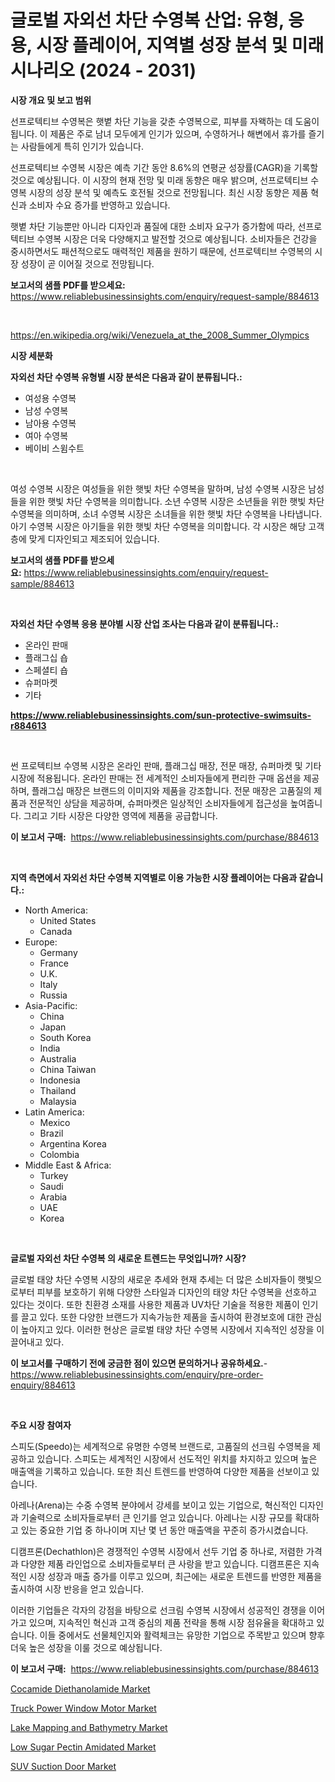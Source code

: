 <p><h1>글로벌 자외선 차단 수영복 산업: 유형, 응용, 시장 플레이어, 지역별 성장 분석 및 미래 시나리오 (2024 - 2031)</h1></p><p><strong>시장 개요 및 보고 범위</strong></p>
<p><p>선프로텍티브 수영복은 햇볕 차단 기능을 갖춘 수영복으로, 피부를 자왝하는 데 도움이 됩니다. 이 제품은 주로 남녀 모두에게 인기가 있으며, 수영하거나 해변에서 휴가를 즐기는 사람들에게 특히 인기가 있습니다.</p><p>선프로텍티브 수영복 시장은 예측 기간 동안 8.6%의 연평균 성장률(CAGR)을 기록할 것으로 예상됩니다. 이 시장의 현재 전망 및 미래 동향은 매우 밝으며, 선프로텍티브 수영복 시장의 성장 분석 및 예측도 호전될 것으로 전망됩니다. 최신 시장 동향은 제품 혁신과 소비자 수요 증가를 반영하고 있습니다.</p><p>햇볕 차단 기능뿐만 아니라 디자인과 품질에 대한 소비자 요구가 증가함에 따라, 선프로텍티브 수영복 시장은 더욱 다양해지고 발전할 것으로 예상됩니다. 소비자들은 건강을 중시하면서도 패션적으로도 매력적인 제품을 원하기 때문에, 선프로텍티브 수영복의 시장 성장이 곧 이어질 것으로 전망됩니다.</p></p>
<p><strong>보고서의 샘플 PDF를 받으세요:</strong> <a href="https://www.reliablebusinessinsights.com/enquiry/request-sample/884613">https://www.reliablebusinessinsights.com/enquiry/request-sample/884613</a></p>
<p>&nbsp;</p>
<p><a href="https://en.wikipedia.org/wiki/Venezuela_at_the_2008_Summer_Olympics">https://en.wikipedia.org/wiki/Venezuela_at_the_2008_Summer_Olympics</a></p>
<p><strong>시장 세분화</strong></p>
<p><strong>자외선 차단 수영복 유형별 시장 분석은 다음과 같이 분류됩니다.:</strong></p>
<p><ul><li>여성용 수영복</li><li>남성 수영복</li><li>남아용 수영복</li><li>여아 수영복</li><li>베이비 스윔수트</li></ul></p>
<p>&nbsp;</p>
<p><p>여성 수영복 시장은 여성들을 위한 햇빛 차단 수영복을 말하며, 남성 수영복 시장은 남성들을 위한 햇빛 차단 수영복을 의미합니다. 소년 수영복 시장은 소년들을 위한 햇빛 차단 수영복을 의미하며, 소녀 수영복 시장은 소녀들을 위한 햇빛 차단 수영복을 나타냅니다. 아기 수영복 시장은 아기들을 위한 햇빛 차단 수영복을 의미합니다. 각 시장은 해당 고객층에 맞게 디자인되고 제조되어 있습니다.</p></p>
<p><strong>보고서의 샘플 PDF를 받으세요:</strong>&nbsp;<a href="https://www.reliablebusinessinsights.com/enquiry/request-sample/884613">https://www.reliablebusinessinsights.com/enquiry/request-sample/884613</a></p>
<p>&nbsp;</p>
<p><strong> 자외선 차단 수영복 응용 분야별 시장 산업 조사는 다음과 같이 분류됩니다.:</strong></p>
<p><ul><li>온라인 판매</li><li>플래그십 숍</li><li>스페셜티 숍</li><li>슈퍼마켓</li><li>기타</li></ul></p>
<p><strong><a href="https://www.reliablebusinessinsights.com/sun-protective-swimsuits-r884613">https://www.reliablebusinessinsights.com/sun-protective-swimsuits-r884613</a></strong></p>
<p>&nbsp;</p>
<p><p>썬 프로텍티브 수영복 시장은 온라인 판매, 플래그십 매장, 전문 매장, 슈퍼마켓 및 기타 시장에 적용됩니다. 온라인 판매는 전 세계적인 소비자들에게 편리한 구매 옵션을 제공하며, 플래그십 매장은 브랜드의 이미지와 제품을 강조합니다. 전문 매장은 고품질의 제품과 전문적인 상담을 제공하며, 슈퍼마켓은 일상적인 소비자들에게 접근성을 높여줍니다. 그리고 기타 시장은 다양한 영역에 제품을 공급합니다.</p></p>
<p><strong>이 보고서 구매:</strong>&nbsp; <a href="https://www.reliablebusinessinsights.com/purchase/884613">https://www.reliablebusinessinsights.com/purchase/884613</a></p>
<p>&nbsp;</p>
<p><strong>지역 측면에서 자외선 차단 수영복 지역별로 이용 가능한 시장 플레이어는 다음과 같습니다.:</strong></p>
<p><ul>
    <li>
        North America:
        <ul>
            <li>United States</li>
            <li>Canada</li>
        </ul>
    </li>
    <li>
        Europe:
        <ul>
            <li>Germany</li>
            <li>France</li>
            <li>U.K.</li>
            <li>Italy</li>
            <li>Russia</li>
        </ul>
    </li>
    <li>
        Asia-Pacific:
        <ul>
            <li>China</li>
            <li>Japan</li>
            <li>South Korea</li>
            <li>India</li>
            <li>Australia</li>
            <li>China Taiwan</li>
            <li>Indonesia</li>
            <li>Thailand</li>
            <li>Malaysia</li>
        </ul>
    </li>
    <li>
        Latin America:
        <ul>
            <li>Mexico</li>
            <li>Brazil</li>
            <li>Argentina Korea</li>
            <li>Colombia</li>
        </ul>
    </li>
    <li>
        Middle East & Africa:
        <ul>
            <li>Turkey</li>
            <li>Saudi</li>
            <li>Arabia</li>
            <li>UAE</li>
            <li>Korea</li>
        </ul>
    </li>
    </ul></p>
<p>&nbsp;</p>
<p><strong>글로벌 자외선 차단 수영복 의 새로운 트렌드는 무엇입니까? 시장?</strong></p>
<p><p>글로벌 태양 차단 수영복 시장의 새로운 추세와 현재 추세는 더 많은 소비자들이 햇빛으로부터 피부를 보호하기 위해 다양한 스타일과 디자인의 태양 차단 수영복을 선호하고 있다는 것이다. 또한 친환경 소재를 사용한 제품과 UV차단 기술을 적용한 제품이 인기를 끌고 있다. 또한 다양한 브랜드가 지속가능한 제품을 출시하여 환경보호에 대한 관심이 높아지고 있다. 이러한 현상은 글로벌 태양 차단 수영복 시장에서 지속적인 성장을 이끌어내고 있다.</p></p>
<p><strong>이 보고서를 구매하기 전에 궁금한 점이 있으면 문의하거나 공유하세요.</strong>- <a href="https://www.reliablebusinessinsights.com/enquiry/pre-order-enquiry/884613">https://www.reliablebusinessinsights.com/enquiry/pre-order-enquiry/884613</a></p>
<p>&nbsp;</p>
<p><strong>주요 시장 참여자</strong></p>
<p><p>스피도(Speedo)는 세계적으로 유명한 수영복 브랜드로, 고품질의 선크림 수영복을 제공하고 있습니다. 스피도는 세계적인 시장에서 선도적인 위치를 차지하고 있으며 높은 매출액을 기록하고 있습니다. 또한 최신 트렌드를 반영하여 다양한 제품을 선보이고 있습니다.</p><p>아레나(Arena)는 수중 수영복 분야에서 강세를 보이고 있는 기업으로, 혁신적인 디자인과 기술력으로 소비자들로부터 큰 인기를 얻고 있습니다. 아레나는 시장 규모를 확대하고 있는 중요한 기업 중 하나이며 지난 몇 년 동안 매출액을 꾸준히 증가시켰습니다.</p><p>디캠프론(Dechathlon)은 경쟁적인 수영복 시장에서 선두 기업 중 하나로, 저렴한 가격과 다양한 제품 라인업으로 소비자들로부터 큰 사랑을 받고 있습니다. 디캠프론은 지속적인 시장 성장과 매출 증가를 이루고 있으며, 최근에는 새로운 트렌드를 반영한 제품을 출시하여 시장 반응을 얻고 있습니다.</p><p>이러한 기업들은 각자의 강점을 바탕으로 선크림 수영복 시장에서 성공적인 경쟁을 이어가고 있으며, 지속적인 혁신과 고객 중심의 제품 전략을 통해 시장 점유율을 확대하고 있습니다. 이들 중에서도 선물체인지와 활력체크는 유망한 기업으로 주목받고 있으며 향후 더욱 높은 성장을 이룰 것으로 예상됩니다.</p></p>
<p><strong>이 보고서 구매:</strong>&nbsp;&nbsp;<a href="https://www.reliablebusinessinsights.com/purchase/884613">https://www.reliablebusinessinsights.com/purchase/884613</a></p>
<p><p><a href="https://www.linkedin.com/pulse/cocamide-diethanolamide-market-growth-outlook-from-2024-2031-bydkf">Cocamide Diethanolamide Market</a></p><p><a href="https://github.com/kmatchooka/Market-Research-Report-List-1/blob/main/truck-power-window-motor-market.md">Truck Power Window Motor Market</a></p><p><a href="https://issuu.com/reportprime-2/docs/lake-mapping-and-bathymetry-market-size-2030.pptx">Lake Mapping and Bathymetry Market</a></p><p><a href="https://medium.com/@joanstweart75/low-sugar-pectin-amidated-market-size-market-segmentation-market-trends-and-growth-analysis-e447fb3bbffb">Low Sugar Pectin Amidated Market</a></p><p><a href="https://github.com/DarrenSipes1990/Market-Research-Report-List-2/blob/main/suv-suction-door-market.md">SUV Suction Door Market</a></p></p>